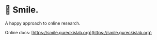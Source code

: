 # 🫠 Smile.

A happy approach to online research.

Online docs: [https://smile.gureckislab.org](https://smile.gureckislab.org)
